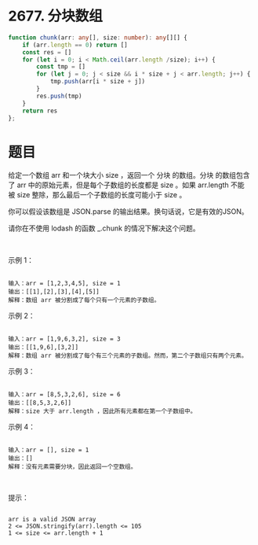 # 2677. 分块数组

```ts
function chunk(arr: any[], size: number): any[][] {
    if (arr.length == 0) return []
    const res = []
    for (let i = 0; i < Math.ceil(arr.length /size); i++) {
        const tmp = []
        for (let j = 0; j < size && i * size + j < arr.length; j++) {
            tmp.push(arr[i * size + j])
        }
        res.push(tmp)
    }
    return res
};
```

# 题目
给定一个数组 arr 和一个块大小 size ，返回一个 分块 的数组。分块 的数组包含了 arr 中的原始元素，但是每个子数组的长度都是 size 。如果 arr.length 不能被 size 整除，那么最后一个子数组的长度可能小于 size 。

你可以假设该数组是 JSON.parse 的输出结果。换句话说，它是有效的JSON。

请你在不使用 lodash 的函数 _.chunk 的情况下解决这个问题。

 

示例 1：
```

输入：arr = [1,2,3,4,5], size = 1
输出：[[1],[2],[3],[4],[5]]
解释：数组 arr 被分割成了每个只有一个元素的子数组。
```
示例 2：
```

输入：arr = [1,9,6,3,2], size = 3
输出：[[1,9,6],[3,2]]
解释：数组 arr 被分割成了每个有三个元素的子数组。然而，第二个子数组只有两个元素。
```
示例 3：
```

输入：arr = [8,5,3,2,6], size = 6
输出：[[8,5,3,2,6]]
解释：size 大于 arr.length ，因此所有元素都在第一个子数组中。
```
示例 4：
```

输入：arr = [], size = 1
输出：[]
解释：没有元素需要分块，因此返回一个空数组。
```
 

提示：
```

arr is a valid JSON array
2 <= JSON.stringify(arr).length <= 105
1 <= size <= arr.length + 1

```
